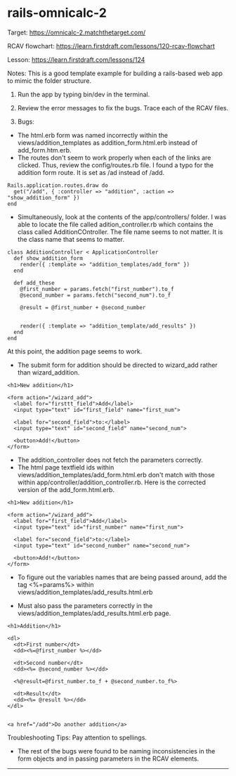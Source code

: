 # rails-omnicalc-2

Target: https://omnicalc-2.matchthetarget.com/

RCAV flowchart: https://learn.firstdraft.com/lessons/120-rcav-flowchart

Lesson: https://learn.firstdraft.com/lessons/124

Notes: This is a good template example for building a rails-based web app to mimic the folder structure.

1. Run the app by typing bin/dev in the terminal.

2. Review the error messages to fix the bugs. Trace each of the RCAV files.

3. Bugs: 
- The html.erb form was named incorrectly within the views/addition_templates as addition_form.html.erb instead of add_form.htm.erb.
- The routes don't seem to work properly when each of the links are clicked. Thus, review the config/routes.rb file. I found a typo for the addition form route. It is set as /ad instead of /add.
```
Rails.application.routes.draw do
  get("/add", { :controller => "addition", :action => "show_addition_form" })
end
``` 

- Simultaneously, look at the contents of the app/controllers/ folder. I was able to locate the file called adition_controller.rb which contains the class called AdditionCOntroller. The file name seems to not matter. It is the class name that seems to matter.
```
class AdditionController < ApplicationController
  def show_addition_form
    render({ :template => "addition_templates/add_form" })
  end

  def add_these
    @first_number = params.fetch("first_number").to_f
    @second_number = params.fetch("second_num").to_f

    @result = @first_number + @second_number


    render({ :template => "addition_template/add_results" })
  end
end
```

At this point, the addition page seems to work.

- The submit form for addition should be directed to wizard_add rather than wizard_addition.
```
<h1>New addition</h1>

<form action="/wizard_add">
  <label for="firsttt_field">Add</label>
  <input type="text" id="first_field" name="first_num">

  <label for="second_field">to:</label>
  <input type="text" id="second_field" name="second_num">

  <button>Add!</button>
</form>
```

- The addition_controller does not fetch the parameters correctly.
- The html page textfield ids within views/addition_templates/add_form.html.erb don't match with those within app/controller/addition_controller.rb. Here is the corrected version of the add_form.html.erb.
```
<h1>New addition</h1>

<form action="/wizard_add">
  <label for="first_field">Add</label>
  <input type="text" id="first_number" name="first_num">

  <label for="second_field">to:</label>
  <input type="text" id="second_number" name="second_num">

  <button>Add!</button>
</form>
```
- To figure out the variables names that are being passed around, add the tag <%=params%> within views/addition_templates/add_results.html.erb

- Must also pass the parameters correctly in the views/addition_templates/add_results.html.erb page.
```
<h1>Addition</h1>

<dl>
  <dt>First number</dt>
  <dd><%=@first_number %></dd>

  <dt>Second number</dt>
  <dd><%= @second_number %></dd>

  <%@result=@first_number.to_f + @second_number.to_f%>

  <dt>Result</dt>
  <dd><%= @result %></dd>
</dl>


<a href="/add">Do another addition</a>
```
Troubleshooting Tips: Pay attention to spellings.

- The rest of the bugs were found to be naming inconsistencies in the form objects and in passing parameters in the RCAV elements. 

***
